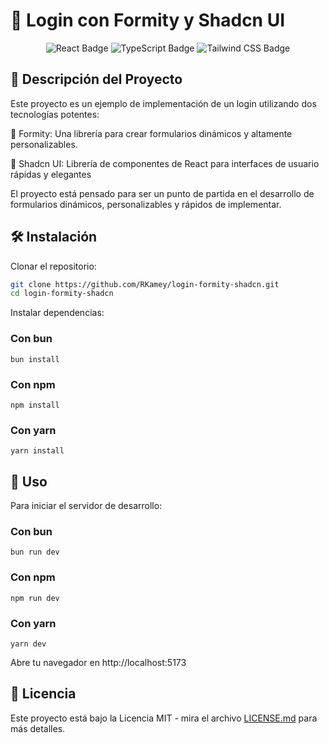 # 🔐 Login con Formity y Shadcn UI

<div align="center">
  <img src="https://img.shields.io/badge/React-61DAFB?style=for-the-badge&logo=react&logoColor=black" alt="React Badge">
  <img src="https://img.shields.io/badge/TypeScript-3178C6?style=for-the-badge&logo=typescript&logoColor=white" alt="TypeScript Badge">
  <img src="https://img.shields.io/badge/Tailwind_CSS-38B2AC?style=for-the-badge&logo=tailwind-css&logoColor=white" alt="Tailwind CSS Badge">
</div>

## 📝 Descripción del Proyecto
Este proyecto es un ejemplo de implementación de un login utilizando dos tecnologías potentes:

🚀 Formity: Una librería para crear formularios dinámicos y altamente personalizables.

🎨 Shadcn UI: Librería de componentes de React para interfaces de usuario rápidas y elegantes

El proyecto está pensado para ser un punto de partida en el desarrollo de formularios dinámicos, personalizables y rápidos de implementar.

## 🛠️ Instalación

Clonar el repositorio:

```bash
git clone https://github.com/RKamey/login-formity-shadcn.git
cd login-formity-shadcn
```

Instalar dependencias:

### Con bun
```bashCopy
bun install
```
  
### Con npm
```bashCopy
npm install
```

### Con yarn

```bashCopy
yarn install
```

## 🚀 Uso
Para iniciar el servidor de desarrollo:

### Con bun
```bashCopy
bun run dev
```

### Con npm
```bashCopy
npm run dev
```

### Con yarn

```bashCopy
yarn dev
```

Abre tu navegador en http://localhost:5173

## 📄 Licencia
Este proyecto está bajo la Licencia MIT - mira el archivo [LICENSE.md](LICENSE.md) para más detalles.